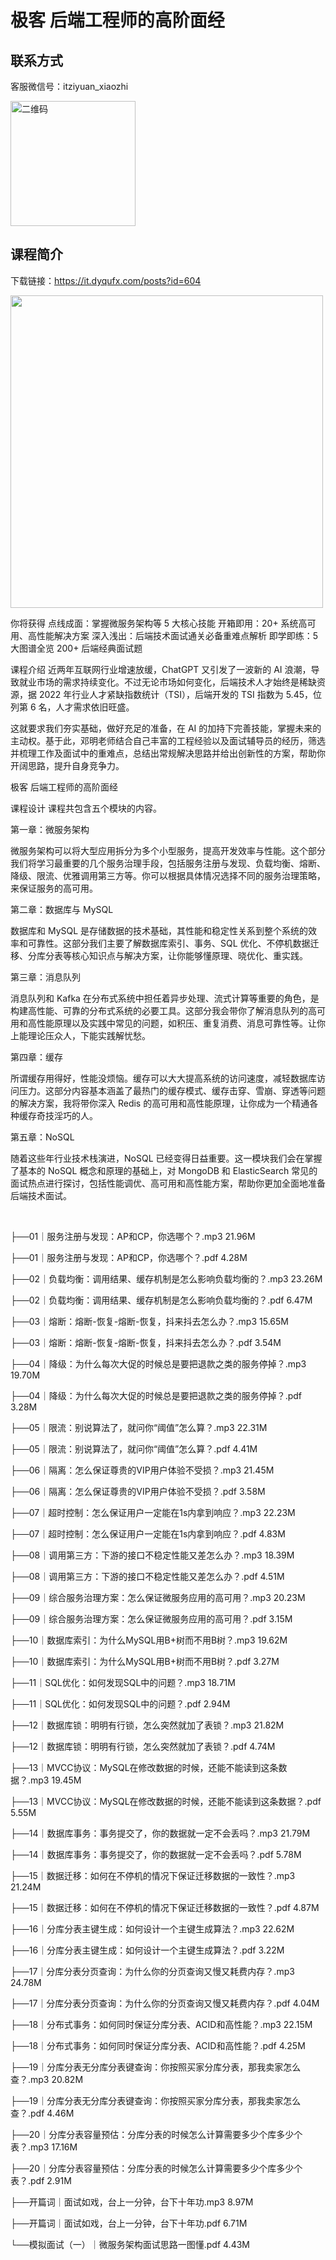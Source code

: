 # 极客 后端工程师的高阶面经

## 联系方式

客服微信号：itziyuan_xiaozhi

<img src="https://ziyuanyun.oss-cn-guangzhou.aliyuncs.com/common/20240614073449/666b82192834a.jpg" width="200" height="200" alt="二维码">

## 课程简介

下载链接：https://it.dyqufx.com/posts?id=604

<img src="https://ziyuanyun.oss-cn-guangzhou.aliyuncs.com/yun/20240515152125/664462755873f.jpg" width="500" alt="">

   你将获得    点线成面：掌握微服务架构等 5 大核心技能 开箱即用：20+ 系统高可用、高性能解决方案 深入浅出：后端技术面试通关必备重难点解析 即学即练：5 大图谱全览 200+ 后端经典面试题  

 

 

  课程介绍   近两年互联网行业增速放缓，ChatGPT 又引发了一波新的 AI 浪潮，导致就业市场的需求持续变化。不过无论市场如何变化，后端技术人才始终是稀缺资源，据 2022 年行业人才紧缺指数统计（TSI），后端开发的 TSI 指数为 5.45，位列第 6 名，人才需求依旧旺盛。

 这就要求我们夯实基础，做好充足的准备，在 AI 的加持下完善技能，掌握未来的主动权。基于此，邓明老师结合自己丰富的工程经验以及面试辅导员的经历，筛选并梳理工作及面试中的重难点，总结出常规解决思路并给出创新性的方案，帮助你开阔思路，提升自身竞争力。

 极客 后端工程师的高阶面经



 课程设计 课程共包含五个模块的内容。

 第一章：微服务架构

 微服务架构可以将大型应用拆分为多个小型服务，提高开发效率与性能。这个部分我们将学习最重要的几个服务治理手段，包括服务注册与发现、负载均衡、熔断、降级、限流、优雅调用第三方等。你可以根据具体情况选择不同的服务治理策略，来保证服务的高可用。

 第二章：数据库与 MySQL

 数据库和 MySQL 是存储数据的技术基础，其性能和稳定性关系到整个系统的效率和可靠性。这部分我们主要了解数据库索引、事务、SQL 优化、不停机数据迁移、分库分表等核心知识点与解决方案，让你能够懂原理、晓优化、重实践。

 第三章：消息队列

 消息队列和 Kafka 在分布式系统中担任着异步处理、流式计算等重要的角色，是构建高性能、可靠的分布式系统的必要工具。这部分我会带你了解消息队列的高可用和高性能原理以及实践中常见的问题，如积压、重复消费、消息可靠性等。让你上能理论压众人，下能实践解忧愁。

 第四章：缓存

 所谓缓存用得好，性能没烦恼。缓存可以大大提高系统的访问速度，减轻数据库访问压力。这部分内容基本涵盖了最热门的缓存模式、缓存击穿、雪崩、穿透等问题的解决方案，我将带你深入 Redis 的高可用和高性能原理，让你成为一个精通各种缓存奇技淫巧的人。

 第五章：NoSQL

 随着这些年行业技术栈演进，NoSQL 已经变得日益重要。这一模块我们会在掌握了基本的 NoSQL 概念和原理的基础上，对 MongoDB 和 ElasticSearch 常见的面试热点进行探讨，包括性能调优、高可用和高性能方案，帮助你更加全面地准备后端技术面试。

 &nbsp;

 

 

 

 ├──01｜服务注册与发现：AP和CP，你选哪个？.mp3 21.96M

 ├──01｜服务注册与发现：AP和CP，你选哪个？.pdf 4.28M

 ├──02｜负载均衡：调用结果、缓存机制是怎么影响负载均衡的？.mp3 23.26M

 ├──02｜负载均衡：调用结果、缓存机制是怎么影响负载均衡的？.pdf 6.47M

 ├──03｜熔断：熔断-恢复-熔断-恢复，抖来抖去怎么办？.mp3 15.65M

 ├──03｜熔断：熔断-恢复-熔断-恢复，抖来抖去怎么办？.pdf 3.54M

 ├──04｜降级：为什么每次大促的时候总是要把退款之类的服务停掉？.mp3 19.70M

 ├──04｜降级：为什么每次大促的时候总是要把退款之类的服务停掉？.pdf 3.28M

 ├──05｜限流：别说算法了，就问你“阈值”怎么算？.mp3 22.31M

 ├──05｜限流：别说算法了，就问你“阈值”怎么算？.pdf 4.41M

 ├──06｜隔离：怎么保证尊贵的VIP用户体验不受损？.mp3 21.45M

 ├──06｜隔离：怎么保证尊贵的VIP用户体验不受损？.pdf 3.58M

 ├──07｜超时控制：怎么保证用户一定能在1s内拿到响应？.mp3 22.23M

 ├──07｜超时控制：怎么保证用户一定能在1s内拿到响应？.pdf 4.83M

 ├──08｜调用第三方：下游的接口不稳定性能又差怎么办？.mp3 18.39M

 ├──08｜调用第三方：下游的接口不稳定性能又差怎么办？.pdf 4.51M

 ├──09｜综合服务治理方案：怎么保证微服务应用的高可用？.mp3 20.23M

 ├──09｜综合服务治理方案：怎么保证微服务应用的高可用？.pdf 3.15M

 ├──10｜数据库索引：为什么MySQL用B+树而不用B树？.mp3 19.62M

 ├──10｜数据库索引：为什么MySQL用B+树而不用B树？.pdf 3.27M

 ├──11｜SQL优化：如何发现SQL中的问题？.mp3 18.71M

 ├──11｜SQL优化：如何发现SQL中的问题？.pdf 2.94M

 ├──12｜数据库锁：明明有行锁，怎么突然就加了表锁？.mp3 21.82M

 ├──12｜数据库锁：明明有行锁，怎么突然就加了表锁？.pdf 4.74M

 ├──13｜MVCC协议：MySQL在修改数据的时候，还能不能读到这条数据？.mp3 19.45M

 ├──13｜MVCC协议：MySQL在修改数据的时候，还能不能读到这条数据？.pdf 5.55M

 ├──14｜数据库事务：事务提交了，你的数据就一定不会丢吗？.mp3 21.79M

 ├──14｜数据库事务：事务提交了，你的数据就一定不会丢吗？.pdf 5.78M

 ├──15｜数据迁移：如何在不停机的情况下保证迁移数据的一致性？.mp3 21.24M

 ├──15｜数据迁移：如何在不停机的情况下保证迁移数据的一致性？.pdf 4.87M

 ├──16｜分库分表主键生成：如何设计一个主键生成算法？.mp3 22.62M

 ├──16｜分库分表主键生成：如何设计一个主键生成算法？.pdf 3.22M

 ├──17｜分库分表分页查询：为什么你的分页查询又慢又耗费内存？.mp3 24.78M

 ├──17｜分库分表分页查询：为什么你的分页查询又慢又耗费内存？.pdf 4.04M

 ├──18｜分布式事务：如何同时保证分库分表、ACID和高性能？.mp3 22.15M

 ├──18｜分布式事务：如何同时保证分库分表、ACID和高性能？.pdf 4.25M

 ├──19｜分库分表无分库分表键查询：你按照买家分库分表，那我卖家怎么查？.mp3 20.82M

 ├──19｜分库分表无分库分表键查询：你按照买家分库分表，那我卖家怎么查？.pdf 4.46M

 ├──20｜分库分表容量预估：分库分表的时候怎么计算需要多少个库多少个表？.mp3 17.16M

 ├──20｜分库分表容量预估：分库分表的时候怎么计算需要多少个库多少个表？.pdf 2.91M

 ├──开篇词｜面试如戏，台上一分钟，台下十年功.mp3 8.97M

 ├──开篇词｜面试如戏，台上一分钟，台下十年功.pdf 6.71M

 └──模拟面试（一）｜微服务架构面试思路一图懂.pdf 4.43M

  